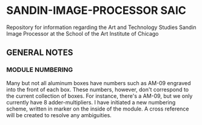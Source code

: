# SANDIN-IMAGE-PROCESSOR SAIC
Repository for information regarding the Art and Technology Studies Sandin Image Processor at the School of the Art Institute of Chicago

## GENERAL NOTES

### MODULE NUMBERING

Many but not all aluminum boxes have numbers such as AM-09 engraved into the front of each box. These numbers, however, don't correspond to the current collection of boxes. For instance, there's a AM-09, but we only currently have 8 adder-multipliers. I have initiated a new numbering scheme, written in marker on the inside of the module. A cross reference will be created to resolve any ambiguities. 
